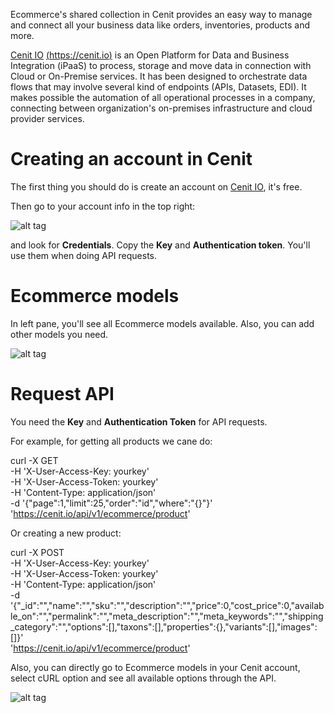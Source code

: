 Ecommerce's shared collection in Cenit provides an easy way to manage and connect all your business data like orders, inventories, products and more.

[Cenit IO](https://cenit.io)  [(https://cenit.io)](https://cenit.io) is an Open Platform for Data and Business Integration (iPaaS) to process, storage and move data in connection with Cloud or On-Premise services. It has been designed to orchestrate data flows that may involve several kind of endpoints (APIs, Datasets, EDI). It makes possible the automation of all operational processes in a company, connecting between organization's on-premises infrastructure and cloud provider services.

# Creating an account in Cenit

The first thing you should do is create an account on [Cenit IO](https://cenit.io), it's free.

Then go to your account info in the top right:

![alt tag](https://github.com/cenit-io/ecommerce/master/images/account_info.png)

and look for **Credentials**. Copy the **Key** and **Authentication token**. You'll use them when doing API requests.


# Ecommerce models

 In left pane, you'll see all Ecommerce models available. Also, you can add other models you need.

 ![alt tag](https://github.com/cenit-io/ecommerce/master/images/ecommerce_models.png)

# Request API

 You need the **Key** and **Authentication Token** for API requests.

 For example, for getting all products we cane do:

  curl -X GET \
       -H 'X-User-Access-Key: yourkey' \
       -H 'X-User-Access-Token: yourkey' \
       -H 'Content-Type: application/json' \
       -d '{"page":1,"limit":25,"order":"id","where":"{}"}' \
       'https://cenit.io/api/v1/ecommerce/product'


 Or creating a new product:

 curl -X POST \
      -H 'X-User-Access-Key: yourkey' \
      -H 'X-User-Access-Token: yourkey' \
      -H 'Content-Type: application/json' \
      -d '{"_id":"","name":"","sku":"","description":"","price":0,"cost_price":0,"available_on":"","permalink":"","meta_description":"","meta_keywords":"","shipping_category":"","options":[],"taxons":[],"properties":{},"variants":[],"images":[]}' \
      'https://cenit.io/api/v1/ecommerce/product'


 Also, you can directly go to Ecommerce models in your Cenit account, select cURL option and see all available options through the API.

 ![alt tag](https://github.com/cenit-io/ecommerce/master/images/product_model.png)



